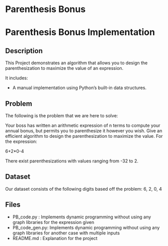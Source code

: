 # Parenthesis Bonus 
# Parenthesis Bonus Implementation
## Description
This Project demonstrates an algorithm that allows you to design the parenthesization to maximize the value of an expression.

It includes:

- A manual implementation using Python’s built-in data structures.

## Problem

The following is the problem that we are here to solve:

Your boss has written an arithmetic expression of n terms to compute your annual bonus, but permits you to parenthesize it however you wish. Give an efficient algorithm to design the parenthesization to maximize the value. For
the expression:

6+2*0-4 

There exist parenthesizations with values ranging from -32 to 2.

## Dataset

Our dataset consists of the following digits based off the problem: 6, 2, 0, 4

## Files 

- PB_code.py : Implements dynamic programming without using any graph libraries for the expression given
- PB_code_gen.py: Implements dynamic programming without using any graph libraries for another case with multiple inputs
- README.md : Explanation for the project 
